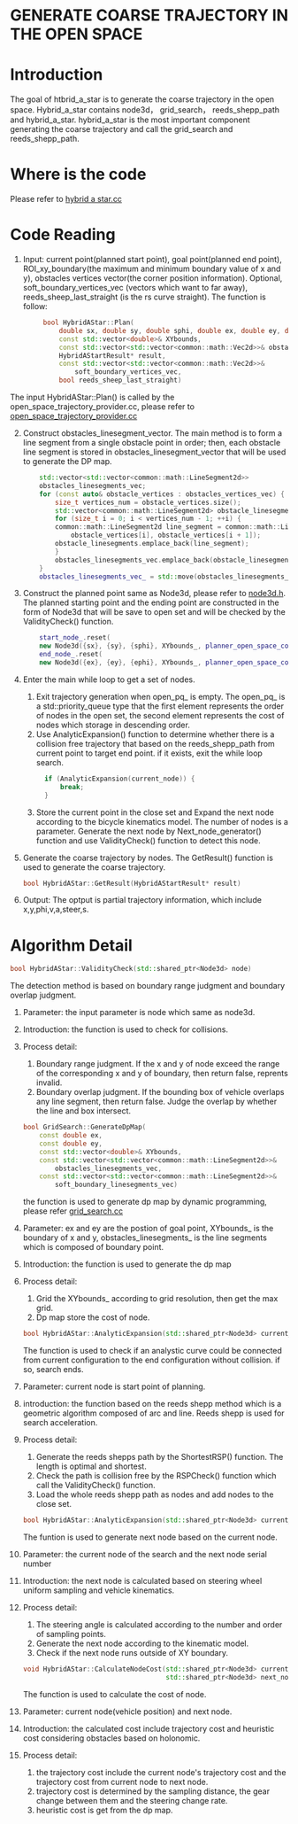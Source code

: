 # GENERATE COARSE TRAJECTORY IN THE OPEN SPACE

# Introduction
The goal of htbrid_a_star is to generate the coarse trajectory in the open space. Hybrid_a_star contains node3d， grid_search， reeds_shepp_path and hybrid_a_star. hybrid_a_star is the most important component generating the coarse trajectory and call the grid_search and reeds_shepp_path.

# Where is the code
Please refer to [hybrid a star.cc](https://github.com/ApolloAuto/apollo/blob/master/modules/planning/planning_open_space/coarse_trajectory_generator/hybrid_a_star.cc)

# Code Reading
1. Input: current point(planned start point), goal point(planned end point), ROI_xy_boundary(the maximum and minimum boundary value of x and y), obstacles vertices vector(the corner position information). Optional, soft_boundary_vertices_vec (vectors which want to far away), reeds_sheep_last_straight (is the rs curve straight). The function is follow:
   ```  cpp
        bool HybridAStar::Plan(
            double sx, double sy, double sphi, double ex, double ey, double ephi,
            const std::vector<double>& XYbounds,
            const std::vector<std::vector<common::math::Vec2d>>& obstacles_vertices_vec,
            HybridAStartResult* result,
            const std::vector<std::vector<common::math::Vec2d>>&
                soft_boundary_vertices_vec,
            bool reeds_sheep_last_straight)
   ```
The input HybridAStar::Plan() is called by the open_space_trajectory_provider.cc, please refer to [open_space_trajectory_provider.cc](https://github.com/ApolloAuto/apollo/blob/master/modules/planning/tasks/open_space_trajectory_provider/open_space_trajectory_provider.cc)

2. Construct obstacles_linesegment_vector. The main method is to form a line segment from a single obstacle point in order; then, each obstacle line segment is stored in obstacles_linesegment_vector that will be used to generate the DP map.
    ``` cpp
        std::vector<std::vector<common::math::LineSegment2d>>
        obstacles_linesegments_vec;
        for (const auto& obstacle_vertices : obstacles_vertices_vec) {
            size_t vertices_num = obstacle_vertices.size();
            std::vector<common::math::LineSegment2d> obstacle_linesegments;
            for (size_t i = 0; i < vertices_num - 1; ++i) {
            common::math::LineSegment2d line_segment = common::math::LineSegment2d(
                obstacle_vertices[i], obstacle_vertices[i + 1]);
            obstacle_linesegments.emplace_back(line_segment);
            }
            obstacles_linesegments_vec.emplace_back(obstacle_linesegments);
        }
        obstacles_linesegments_vec_ = std::move(obstacles_linesegments_vec);
    ```
3. Construct the planned point same as Node3d, please refer to [node3d.h](https://github.com/ApolloAuto/apollo/blob/master/modules/planning/planning_open_space/coarse_trajectory_generator/node3d.h). The planned starting point and the ending point are constructed in the form of Node3d that will be save to open set and will be checked by the ValidityCheck() function.
    ``` cpp
        start_node_.reset(
        new Node3d({sx}, {sy}, {sphi}, XYbounds_, planner_open_space_config_));
        end_node_.reset(
        new Node3d({ex}, {ey}, {ephi}, XYbounds_, planner_open_space_config_));
    ```

4. Enter the main while loop to get a set of nodes.
   1. Exit trajectory generation when open_pq_ is empty. The open_pq_ is a std::priority_queue type that the first element represents the order of nodes in the open set, the second element represents the cost of nodes which storage in descending order. 
   2. Use AnalyticExpansion() function to determine whether there is a collision free trajectory that based on the reeds_shepp_path from current point to target end point. if it exists, exit the while loop search.
      ``` cpp
        if (AnalyticExpansion(current_node)) {
            break;
        }
      ```
   3. Store the current point in the close set and Expand the next node according to the bicycle kinematics model. The number of nodes is a parameter. Generate the next node by Next_node_generator() function and use ValidityCheck() function to detect this node.

5. Generate the coarse trajectory by nodes. The GetResult() function is used to generate the coarse trajectory.
   ``` cpp
   bool HybridAStar::GetResult(HybridAStartResult* result)
   ```
6. Output: The optput is partial trajectory information, which include x,y,phi,v,a,steer,s.

# Algorithm Detail
   ``` cpp
   bool HybridAStar::ValidityCheck(std::shared_ptr<Node3d> node)
   ```
   The detection method is based on boundary range judgment and boundary overlap judgment.
1. Parameter: the input parameter is node which same as node3d. 
2. Introduction: the function is used to check for collisions. 
3. Process detail: 
   1. Boundary range judgment. If the x and y of node exceed the range of the corresponding x and y of boundary, then return false,         reprents invalid. 
   2. Boundary overlap judgment. If the bounding box of vehicle overlaps any line segment, then return false. Judge the overlap by          whether the line and box intersect.

    ``` cpp
    bool GridSearch::GenerateDpMap(
        const double ex,
        const double ey,
        const std::vector<double>& XYbounds,
        const std::vector<std::vector<common::math::LineSegment2d>>&
            obstacles_linesegments_vec,
        const std::vector<std::vector<common::math::LineSegment2d>>&
            soft_boundary_linesegments_vec) 
    ```
    the function is used to generate dp map by dynamic programming, please refer  [grid_search.cc](https://github.com/ApolloAuto/apollo/blob/master/modules/planning/planning_open_space/coarse_trajectory_generator/grid_search.cc)
1. Parameter: ex and ey are the postion of goal point, XYbounds_ is the boundary of x and y, obstacles_linesegments_ is the line segments which is composed of boundary point.
2. Introduction: the function is used to generate the dp map
3. Process detail: 
   1. Grid the XYbounds_ according to grid resolution, then get the max grid.
   2. Dp map store the cost of node.

    ``` cpp
    bool HybridAStar::AnalyticExpansion(std::shared_ptr<Node3d> current_node, std::shared_ptr<Node3d>* candidate_final_node)
    ```
    The function is used to check if an analystic curve could be connected from current configuration to the end configuration without collision. if so, search ends.
1. Parameter: current node is start point of planning.
2. introduction: the function based on the reeds shepp method which is a geometric algorithm composed of arc and line. Reeds shepp is       used for search acceleration. 
3. Process detail:
   1. Generate the reeds shepps path by the ShortestRSP() function. The length is optimal and shortest.
   2. Check the path is collision free by the RSPCheck() function which call the ValidityCheck() function.
   3. Load the whole reeds shepp path as nodes and add nodes to the close set.

    ``` cpp
    bool HybridAStar::AnalyticExpansion(std::shared_ptr<Node3d> current_node, std::shared_ptr<Node3d>* candidate_final_node)
    ```
    The funtion is used to generate next node based on the current node.
1. Parameter: the current node of the search and the next node serial number 
2. Introduction: the next node is calculated based on steering wheel uniform sampling and vehicle kinematics.
3. Process detail: 
   1. The steering angle is calculated according to the number and order of sampling points.
   2. Generate the next node according to the kinematic model.
   3. Check if the next node runs outside of XY boundary.

    ``` cpp
    void HybridAStar::CalculateNodeCost(std::shared_ptr<Node3d> current_node,
                                        std::shared_ptr<Node3d> next_node)
    ```
   The function is used to calculate the cost of node.
1. Parameter: current node(vehicle position) and next node.
2. Introduction: the calculated cost include trajectory cost and heuristic cost considering obstacles based on holonomic.
3. Process detail: 
   1. the trajectory cost include the current node's trajectory cost and the trajectory cost from current node to next node.
   2. trajectory cost is determined by the sampling distance, the gear change between them and the steering change rate. 
   3. heuristic cost is get from the dp map.